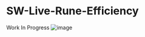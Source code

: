 # SW-Live-Rune-Efficiency
Work In Progress
![image](https://github.com/qsypoq/SW-Live-Rune-Efficiency/assets/15003491/1b42149b-4cfd-44a9-8698-b2201d302d2c)
